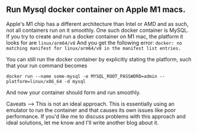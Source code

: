 ## Run Mysql docker container on Apple M1 macs.

Apple's M1 chip has a different architecture than Intel or AMD and as such, not all containers run on it smoothly. One such docker container is MySQL. If you try to create and run a docker container on M1 mac, the platform it looks for are ```linux/arm64/v8```
And you get the following error: ```docker: no matching manifest for linux/arm64/v8 in the manifest list entries.```

You can still run the docker container by explicitly stating the platform, such that your run command becomes 
```
docker run --name some-mysql -e MYSQL_ROOT_PASSWORD=admin --platform=linux/x86_64 -d mysql
```

And now your container should form and run smoothly. 

Caveats --> 
This is not an ideal approach. This is essentially using an emulator to run the container and that causes its own issues like poor performance. If you'd like me to discuss problems with this approach and ideal solutions, let me know and I'll write another blog about it. 